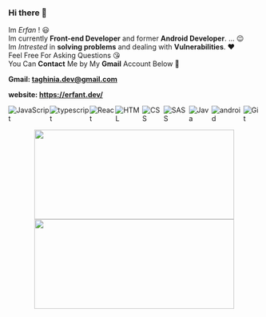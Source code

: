 ### Hi there 👋

Im *Erfan* ! :smiley: <br>
Im currently **Front-end Developer** and former **Android Developer**. ... :wink: <br>
Im *Intrested* in **solving problems** and dealing with **Vulnerabilities**. :heart: <br>
Feel Free For Asking Questions :kissing_heart: <br>
You Can **Contact** Me by My **Gmail** Account Below :facepunch: <br>

**Gmail: taghinia.dev@gmail.com**

**website: https://erfant.dev/**

<div style="display: flex;">
  <img alt="JavaScript" src="https://img.shields.io/badge/javascript%20-%23323330.svg?&style=for-the-badge&logo=javascript&logoColor=%23F7DF1E"/>
  <img alt="typescript" src="https://img.shields.io/badge/%20-TS%20-%23323330.svg?&style=for-the-badge&logo=typescript&logoColor=%2361DAFB"/>
  <img alt="React" src="https://img.shields.io/badge/react%20-%2320232a.svg?&style=for-the-badge&logo=react&logoColor=%2361DAFB"/>
  <img alt="HTML" src="https://img.shields.io/badge/html5-%23E34F26.svg?style=for-the-badge&logo=html5&logoColor=white"/>
  <img alt="CSS" src="https://img.shields.io/badge/css3-%231572B6.svg?style=for-the-badge&logo=css3&logoColor=white"/>
  <img alt="SASS" src="https://img.shields.io/badge/SASS-hotpink.svg?style=for-the-badge&logo=SASS&logoColor=white"/>
  <img alt="Java" src="https://img.shields.io/badge/java-%23ED8B00.svg?&style=for-the-badge&logo=java&logoColor=white"/>
  <img alt="android" src="https://img.shields.io/badge/%20-Android%20-orange.svg?&style=for-the-badge&logo=android&logoColor=white"/>
  <img alt="Git" src="https://img.shields.io/badge/git%20-%23F05033.svg?&style=for-the-badge&logo=git&logoColor=white"/>
</div>

<p align="center">
<a href="https://github.com/etg-dev">
  <img height="180em" width="400em" src="https://github-readme-stats-eight-theta.vercel.app/api?username=etg-dev&show_icons=true&theme=shades-of-purple&include_all_commits=true&count_private=true"/>
  <img height="180em" width="400em" src="https://github-readme-stats-eight-theta.vercel.app/api/top-langs/?username=etg-dev&layout=compact&langs_count=12&theme=shades-of-purple&hide=css,html"/>
</a>
</p>
